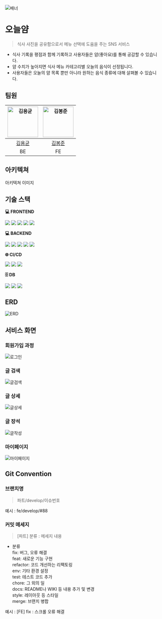 ![배너](/readmeSrc/오늘얌배너.png)

# 오늘얌

> 식사 사진을 공유함으로서 메뉴 선택에 도움을 주는 SNS 서비스

- 식사 기록을 평점과 함께 기록하고 사용자들은 얌(좋아요)를 통해 공감할 수 있습니다.
- 얌 수치가 높아지면 식사 메뉴 카테고리별 오늘의 음식이 선정됩니다.
- 사용자들은 오늘의 얌 목록 뿐만 아니라 원하는 음식 종류에 대해 살펴볼 수 있습니다.

## 팀원

| <img src="https://avatars.githubusercontent.com/u/89844277?v=4" width="100" height="100" alt="김용균"/> | <img src="https://avatars.githubusercontent.com/u/108918495?v=4" width="100" height="100" alt="김봉준"/> |
| :-------------------------------------------------------------: | :--------------------------------------------------------------: |
|             [김용균](https://github.com/DeadBBall)              |              [김봉준](https://github.com/hehezune)               |
|                               BE                                |                                FE                                |

## 아키텍쳐

아키텍쳐 이미지

## 기술 스택

**💻 FRONTEND**

<img src="https://img.shields.io/badge/react-61DAFB?style=for-the-badge&logo=react&logoColor=white">
<img src="https://img.shields.io/badge/typescript-3178C6?style=for-the-badge&logo=typescript&logoColor=white">
<img src="https://img.shields.io/badge/react query-FF4154?style=for-the-badge&logo=reactquery&logoColor=white">
<img src="https://img.shields.io/badge/jotai-000000?style=for-the-badge&logoColor=white">
<img src="https://img.shields.io/badge/tailwindcss-06B6D4?style=for-the-badge&logo=tailwindcss&logoColor=white">

**💻 BACKEND**

<img src="https://img.shields.io/badge/springboot-6DB33F?style=for-the-badge&logo=springboot&logoColor=white"> <img src="https://img.shields.io/badge/gradle-02303A?style=for-the-badge&logo=gradle&logoColor=white"> <img src="https://img.shields.io/badge/springsecurity-6DB33F?style=for-the-badge&logo=springsecurity&logoColor=white"> <img src="https://img.shields.io/badge/JPA-000000?style=for-the-badge&logo=JPA&logoColor=white"> <img src="https://img.shields.io/badge/JWT-000000?style=for-the-badge&logo=JWT&logoColor=white">

**🌐 CI/CD**

<img src="https://img.shields.io/badge/jenkins-D24939?style=for-the-badge&logo=jenkins&logoColor=white"> <img src="https://img.shields.io/badge/docker-2496ED?style=for-the-badge&logo=docker&logoColor=white"> <img src="https://img.shields.io/badge/nginx-009639?style=for-the-badge&logo=nginx&logoColor=white">

**🗄 DB**

<img src="https://img.shields.io/badge/mysql-4479A1?style=for-the-badge&logo=mysql&logoColor=white"> <img src="https://img.shields.io/badge/redis-DC382D?style=for-the-badge&logo=redis&logoColor=white"> <img src="https://img.shields.io/badge/amazons3-569A31?style=for-the-badge&logo=amazons3&logoColor=white">

## ERD

![ERD](/readmeSrc/erd.png)

## 서비스 화면

### 회원가입 과정

![로그인](/readmeSrc/서비스-회원가입.png)

### 글 검색

![글검색](/readmeSrc/서비스-검색.png)

### 글 상세

![글상세](/readmeSrc/서비스-상세.png)

### 글 장석

![글작성](/readmeSrc/서비스-글생성.png)

### 마이페이지

![마이페이지](/readmeSrc/서비스-마이페이지.png)

## Git Convention

### 브랜치명

> 파트/develop/이슈번호

예시 : fe/develop/#88

### 커밋 메세지

> [파트] 분류 : 메세지 내용

- 분류  
  fix: 버그, 오류 해결  
  feat: 새로운 기능 구현  
  refactor: 코드 개선하는 리팩토링  
  env: 기타 환경 설정  
  test: 테스트 코드 추가  
  chore: 그 외의 일  
  docs: README나 WIKI 등 내용 추가 및 변경  
  style: 레이아웃 등 스타일  
  merge: 브랜치 병합

예시 : [FE] fix : 스크롤 오류 해결